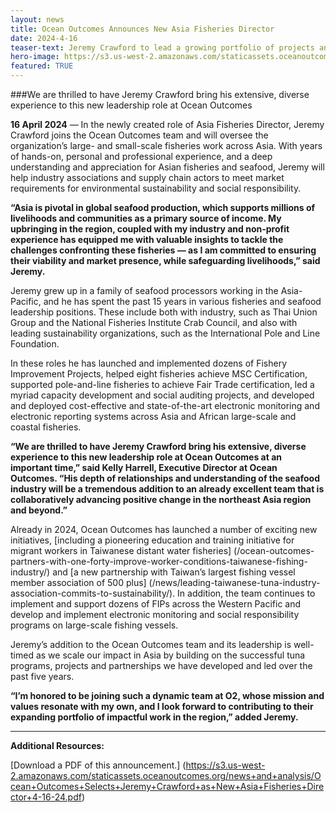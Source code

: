 ```yaml
---
layout: news
title: Ocean Outcomes Announces New Asia Fisheries Director
date: 2024-4-16
teaser-text: Jeremy Crawford to lead a growing portfolio of projects and partnerships across the Western Pacific region.
hero-image: https://s3.us-west-2.amazonaws.com/staticassets.oceanoutcomes.org/news+and+analysis/hero+images/jeremy-crawford-selected-as-asia-fisheries-director-hero.png
featured: TRUE
---
```

###We are thrilled to have Jeremy Crawford bring his extensive, diverse experience to this new leadership role at Ocean Outcomes

**16 April 2024** — In the newly created role of Asia Fisheries Director, Jeremy Crawford joins the Ocean Outcomes team and will oversee the organization’s large- and small-scale fisheries work across Asia. With years of hands-on, personal and professional experience, and a deep understanding and appreciation for Asian fisheries and seafood, Jeremy will help industry associations and supply chain actors to meet market requirements for environmental sustainability and social responsibility.

**“Asia is pivotal in global seafood production, which supports millions of livelihoods and communities as a primary source of income. My upbringing in the region, coupled with my industry and non-profit experience has equipped me with valuable insights to tackle the challenges confronting these fisheries — as I am committed to ensuring their viability and market presence, while safeguarding livelihoods,” said Jeremy.**

Jeremy grew up in a family of seafood processors working in the Asia-Pacific, and he has spent the past 15 years in various fisheries and seafood leadership positions. These include both with industry, such as Thai Union Group and the National Fisheries Institute Crab Council, and also with leading sustainability organizations, such as the International Pole and Line Foundation.

In these roles he has launched and implemented dozens of Fishery Improvement Projects, helped eight fisheries achieve MSC Certification, supported pole-and-line fisheries to achieve Fair Trade certification, led a myriad capacity development and social auditing projects, and developed and deployed cost-effective and state-of-the-art electronic monitoring and electronic reporting systems across Asia and African large-scale and coastal fisheries.

**“We are thrilled to have Jeremy Crawford bring his extensive, diverse experience to this new leadership role at Ocean Outcomes at an important time,” said Kelly Harrell, Executive Director at Ocean Outcomes. “His depth of relationships and understanding of the seafood industry will be a tremendous addition to an already excellent team that is collaboratively advancing positive change in the northeast Asia region and beyond.”**

Already in 2024, Ocean Outcomes has launched a number of exciting new initiatives, [including a pioneering education and training initiative for migrant workers in Taiwanese distant water fisheries] (/ocean-outcomes-partners-with-one-forty-improve-worker-conditions-taiwanese-fishing-industry/) and [a new partnership with Taiwan’s largest fishing vessel member association of 500 plus] (/news/leading-taiwanese-tuna-industry-association-commits-to-sustainability/). In addition, the team continues to implement and support dozens of FIPs across the Western Pacific and develop and implement electronic monitoring and social responsibility programs on large-scale fishing vessels.

Jeremy’s addition to the Ocean Outcomes team and its leadership is well-timed as we scale our impact in Asia by building on the successful tuna programs, projects and partnerships we have developed and led over the past five years.

**“I’m honored to be joining such a dynamic team at O2, whose mission and values resonate with my own, and I look forward to contributing to their expanding portfolio of impactful work in the region,” added Jeremy.**

----

**Additional Resources:**

[Download a PDF of this announcement.] (https://s3.us-west-2.amazonaws.com/staticassets.oceanoutcomes.org/news+and+analysis/Ocean+Outcomes+Selects+Jeremy+Crawford+as+New+Asia+Fisheries+Director+4-16-24.pdf)
